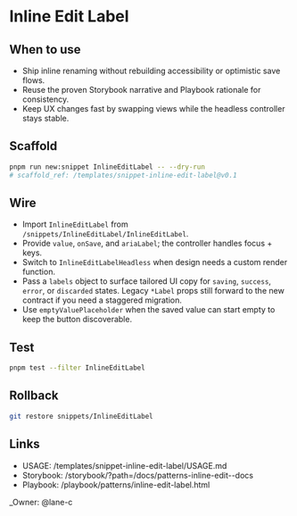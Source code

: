 # Inline Edit Label

## When to use

- Ship inline renaming without rebuilding accessibility or optimistic save flows.
- Reuse the proven Storybook narrative and Playbook rationale for consistency.
- Keep UX changes fast by swapping views while the headless controller stays stable.

## Scaffold

```bash
pnpm run new:snippet InlineEditLabel -- --dry-run
# scaffold_ref: /templates/snippet-inline-edit-label@v0.1
```

## Wire

- Import `InlineEditLabel` from `/snippets/InlineEditLabel/InlineEditLabel`.
- Provide `value`, `onSave`, and `ariaLabel`; the controller handles focus + keys.
- Switch to `InlineEditLabelHeadless` when design needs a custom render function.
- Pass a `labels` object to surface tailored UI copy for `saving`, `success`,
  `error`, or `discarded` states. Legacy `*Label` props still forward to the new
  contract if you need a staggered migration.
- Use `emptyValuePlaceholder` when the saved value can start empty to keep the button discoverable.

## Test

```bash
pnpm test --filter InlineEditLabel
```

## Rollback

```bash
git restore snippets/InlineEditLabel
```

## Links

- USAGE: /templates/snippet-inline-edit-label/USAGE.md
- Storybook: /storybook/?path=/docs/patterns-inline-edit--docs
- Playbook: /playbook/patterns/inline-edit-label.html

<!-- prettier-ignore -->
_Owner: @lane-c

